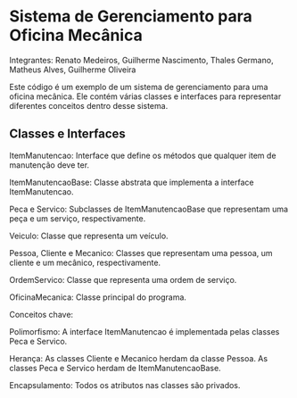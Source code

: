 # Sistema de Gerenciamento para Oficina Mecânica

Integrantes:
Renato Medeiros,
Guilherme Nascimento,
Thales Germano,
Matheus Alves,
Guilherme Oliveira


Este código é um exemplo de um sistema de gerenciamento para uma oficina mecânica. Ele contém várias classes e interfaces para representar diferentes conceitos dentro desse sistema. 

## Classes e Interfaces

ItemManutencao: Interface que define os métodos que qualquer item de manutenção deve ter.

ItemManutencaoBase: Classe abstrata que implementa a interface ItemManutencao.

Peca e Servico: Subclasses de ItemManutencaoBase que representam uma peça e um serviço, respectivamente.

Veiculo: Classe que representa um veículo.

Pessoa, Cliente e Mecanico: Classes que representam uma pessoa, um cliente e um mecânico, respectivamente.

OrdemServico: Classe que representa uma ordem de serviço.

OficinaMecanica: Classe principal do programa.


Conceitos chave:

Polimorfismo: A interface ItemManutencao é implementada pelas classes Peca e Servico.

Herança: As classes Cliente e Mecanico herdam da classe Pessoa. As classes Peca e Servico herdam de ItemManutencaoBase.

Encapsulamento: Todos os atributos nas classes são privados.
